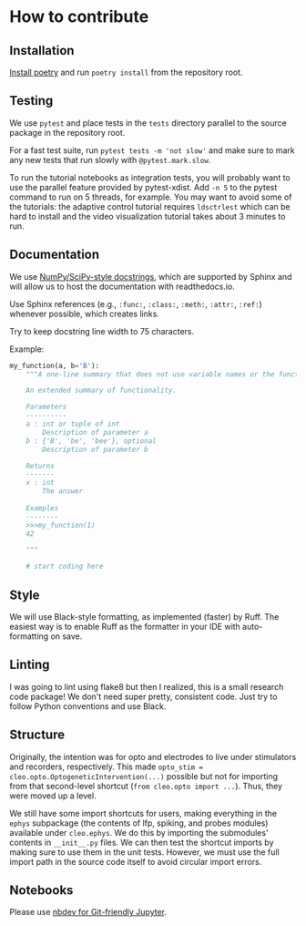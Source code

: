 # How to contribute

## Installation
[Install poetry](https://python-poetry.org/docs/) and run `poetry install` from the repository root.


## Testing
We use `pytest` and place tests in the `tests` directory parallel to the source package in the repository root.

For a fast test suite, run `pytest tests -m 'not slow'` and make sure to mark any new tests that run slowly with `@pytest.mark.slow`.

To run the tutorial notebooks as integration tests, you will probably want to use the parallel feature provided by pytest-xdist. Add `-n 5` to the pytest command to run on 5 threads, for example.
You may want to avoid some of the tutorials: the adaptive control tutorial requires `ldsctrlest` which can be hard to install and the video visualization tutorial takes about 3 minutes to run.

## Documentation

We use [NumPy/SciPy-style docstrings](https://numpydoc.readthedocs.io/en/latest/format.html), which are supported by Sphinx and will allow us to host the documentation with readthedocs.io. 

Use Sphinx references (e.g., `:func:`, `:class:`, `:meth:`, `:attr:`, `:ref:`) whenever possible, which creates links.

Try to keep docstring line width to 75 characters.

Example:
```python
my_function(a, b='B'):
    """A one-line summary that does not use variable names or the function name.

    An extended summary of functionality.

    Parameters
    ----------
    a : int or tuple of int
        Description of parameter a
    b : {'B', 'be', 'bee'}, optional
        Description of parameter b

    Returns
    -------
    x : int
        The answer
    
    Examples
    --------
    >>>my_function(1)
    42

    """

    # start coding here
```

## Style
We will use Black-style formatting, as implemented (faster) by Ruff.
The easiest way is to enable Ruff as the formatter in your IDE with auto-formatting on save.

## Linting
I was going to lint using flake8 but then I realized, this is a small research code package! We don't need super pretty, consistent code. Just try to follow Python conventions and use Black.

## Structure
Originally, the intention was for opto and electrodes to live under stimulators and recorders, respectively. This made `opto_stim = cleo.opto.OptogeneticIntervention(...)` possible but not for importing from that second-level shortcut (`from cleo.opto import ...`). Thus, they were moved up a level. 

We still have some import shortcuts for users, making everything in the `ephys` subpackage (the contents of lfp, spiking, and probes modules) available under `cleo.ephys`. We do this by importing the submodules' contents in `__init__.py` files. We can then test the shortcut imports by making sure to use them in the unit tests. However, we must use the full import path in the source code itself to avoid circular import errors. 

## Notebooks
Please use [nbdev for Git-friendly Jupyter](https://nbdev.fast.ai/tutorials/git_friendly_jupyter.html).